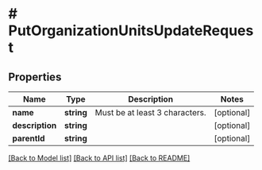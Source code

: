 # # PutOrganizationUnitsUpdateRequest

## Properties

Name | Type | Description | Notes
------------ | ------------- | ------------- | -------------
**name** | **string** | Must be at least 3 characters. | [optional]
**description** | **string** |  | [optional]
**parentId** | **string** |  | [optional]

[[Back to Model list]](../../README.md#models) [[Back to API list]](../../README.md#endpoints) [[Back to README]](../../README.md)
